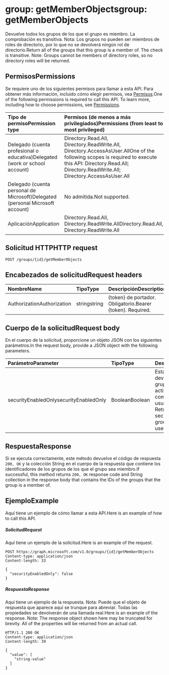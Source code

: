 # <a name="group-getmemberobjects"></a><span data-ttu-id="ff10e-101">group: getMemberObjects</span><span class="sxs-lookup"><span data-stu-id="ff10e-101">group: getMemberObjects</span></span>
<span data-ttu-id="ff10e-p101">Devuelve todos los grupos de los que el grupo es miembro. La comprobación es transitiva. Nota: Los grupos no pueden ser miembros de roles de directorio, por lo que no se devolverá ningún rol de directorio.</span><span class="sxs-lookup"><span data-stu-id="ff10e-p101">Return all of the groups that this group is a member of. The check is transitive. Note: Groups cannot be members of directory roles, so no directory roles will be returned.</span></span>

## <a name="permissions"></a><span data-ttu-id="ff10e-105">Permisos</span><span class="sxs-lookup"><span data-stu-id="ff10e-105">Permissions</span></span>
<span data-ttu-id="ff10e-p102">Se requiere uno de los siguientes permisos para llamar a esta API. Para obtener más información, incluido cómo elegir permisos, vea [Permisos](../../../concepts/permissions_reference.md).</span><span class="sxs-lookup"><span data-stu-id="ff10e-p102">One of the following permissions is required to call this API. To learn more, including how to choose permissions, see [Permissions](../../../concepts/permissions_reference.md).</span></span>

|<span data-ttu-id="ff10e-108">Tipo de permiso</span><span class="sxs-lookup"><span data-stu-id="ff10e-108">Permission type</span></span>      | <span data-ttu-id="ff10e-109">Permisos (de menos a más privilegiados)</span><span class="sxs-lookup"><span data-stu-id="ff10e-109">Permissions (from least to most privileged)</span></span>              | 
|:--------------------|:---------------------------------------------------------| 
|<span data-ttu-id="ff10e-110">Delegado (cuenta profesional o educativa)</span><span class="sxs-lookup"><span data-stu-id="ff10e-110">Delegated (work or school account)</span></span> | <span data-ttu-id="ff10e-111">Directory.Read.All, Directory.ReadWrite.All, Directory.AccessAsUser.All</span><span class="sxs-lookup"><span data-stu-id="ff10e-111">One of the following scopes is required to execute this API: Directory.Read.All; Directory.ReadWrite.All; Directory.AccessAsUser.All</span></span>    | 
|<span data-ttu-id="ff10e-112">Delegado (cuenta personal de Microsoft)</span><span class="sxs-lookup"><span data-stu-id="ff10e-112">Delegated (personal Microsoft account)</span></span> | <span data-ttu-id="ff10e-113">No admitida.</span><span class="sxs-lookup"><span data-stu-id="ff10e-113">Not supported.</span></span>    | 
|<span data-ttu-id="ff10e-114">Aplicación</span><span class="sxs-lookup"><span data-stu-id="ff10e-114">Application</span></span> | <span data-ttu-id="ff10e-115">Directory.Read.All, Directory.ReadWrite.All</span><span class="sxs-lookup"><span data-stu-id="ff10e-115">Directory.Read.All, Directory.ReadWrite.All</span></span> | 

## <a name="http-request"></a><span data-ttu-id="ff10e-116">Solicitud HTTP</span><span class="sxs-lookup"><span data-stu-id="ff10e-116">HTTP request</span></span>
<!-- { "blockType": "ignored" } -->
```http
POST /groups/{id}/getMemberObjects
```
## <a name="request-headers"></a><span data-ttu-id="ff10e-117">Encabezados de solicitud</span><span class="sxs-lookup"><span data-stu-id="ff10e-117">Request headers</span></span>
| <span data-ttu-id="ff10e-118">Nombre</span><span class="sxs-lookup"><span data-stu-id="ff10e-118">Name</span></span>       | <span data-ttu-id="ff10e-119">Tipo</span><span class="sxs-lookup"><span data-stu-id="ff10e-119">Type</span></span> | <span data-ttu-id="ff10e-120">Descripción</span><span class="sxs-lookup"><span data-stu-id="ff10e-120">Description</span></span>|
|:---------------|:--------|:----------|
| <span data-ttu-id="ff10e-121">Authorization</span><span class="sxs-lookup"><span data-stu-id="ff10e-121">Authorization</span></span>  | <span data-ttu-id="ff10e-122">string</span><span class="sxs-lookup"><span data-stu-id="ff10e-122">string</span></span>  | <span data-ttu-id="ff10e-p103">{token} de portador. Obligatorio.</span><span class="sxs-lookup"><span data-stu-id="ff10e-p103">Bearer {token}. Required.</span></span> |

## <a name="request-body"></a><span data-ttu-id="ff10e-125">Cuerpo de la solicitud</span><span class="sxs-lookup"><span data-stu-id="ff10e-125">Request body</span></span>
<span data-ttu-id="ff10e-126">En el cuerpo de la solicitud, proporcione un objeto JSON con los siguientes parámetros.</span><span class="sxs-lookup"><span data-stu-id="ff10e-126">In the request body, provide a JSON object with the following parameters.</span></span>

| <span data-ttu-id="ff10e-127">Parámetro</span><span class="sxs-lookup"><span data-stu-id="ff10e-127">Parameter</span></span>    | <span data-ttu-id="ff10e-128">Tipo</span><span class="sxs-lookup"><span data-stu-id="ff10e-128">Type</span></span>   |<span data-ttu-id="ff10e-129">Descripción</span><span class="sxs-lookup"><span data-stu-id="ff10e-129">Description</span></span>|
|:---------------|:--------|:----------|
|<span data-ttu-id="ff10e-130">securityEnabledOnly</span><span class="sxs-lookup"><span data-stu-id="ff10e-130">securityEnabledOnly</span></span>|<span data-ttu-id="ff10e-131">Boolean</span><span class="sxs-lookup"><span data-stu-id="ff10e-131">Boolean</span></span>| <span data-ttu-id="ff10e-p104">Establecer en **false**. La devolución solo de grupos con la seguridad activada solo es compatible para usuarios.</span><span class="sxs-lookup"><span data-stu-id="ff10e-p104">Set to **false**. Returning only security-enabled groups is supported for users only.</span></span>|

## <a name="response"></a><span data-ttu-id="ff10e-134">Respuesta</span><span class="sxs-lookup"><span data-stu-id="ff10e-134">Response</span></span>
<span data-ttu-id="ff10e-135">Si se ejecuta correctamente, este método devuelve el código de respuesta `200, OK` y la colección String en el cuerpo de la respuesta que contiene los identificadores de los grupos de los que el grupo sea miembro.</span><span class="sxs-lookup"><span data-stu-id="ff10e-135">If successful, this method returns `200, OK` response code and String collection in the response body that contains the IDs of the groups that the group is a member of.</span></span>

## <a name="example"></a><span data-ttu-id="ff10e-136">Ejemplo</span><span class="sxs-lookup"><span data-stu-id="ff10e-136">Example</span></span>
<span data-ttu-id="ff10e-137">Aquí tiene un ejemplo de cómo llamar a esta API.</span><span class="sxs-lookup"><span data-stu-id="ff10e-137">Here is an example of how to call this API.</span></span>
##### <a name="request"></a><span data-ttu-id="ff10e-138">Solicitud</span><span class="sxs-lookup"><span data-stu-id="ff10e-138">Request</span></span>
<span data-ttu-id="ff10e-139">Aquí tiene un ejemplo de la solicitud.</span><span class="sxs-lookup"><span data-stu-id="ff10e-139">Here is an example of the request.</span></span>
<!-- {
  "blockType": "request",
  "name": "group_getmemberobjects"
}-->
```http
POST https://graph.microsoft.com/v1.0/groups/{id}/getMemberObjects
Content-type: application/json
Content-length: 33

{
  "securityEnabledOnly": false
}
```

##### <a name="response"></a><span data-ttu-id="ff10e-140">Respuesta</span><span class="sxs-lookup"><span data-stu-id="ff10e-140">Response</span></span>
<span data-ttu-id="ff10e-p105">Aquí tiene un ejemplo de la respuesta. Nota: Puede que el objeto de respuesta que aparece aquí se trunque para abreviar. Todas las propiedades se devolverán de una llamada real.</span><span class="sxs-lookup"><span data-stu-id="ff10e-p105">Here is an example of the response. Note: The response object shown here may be truncated for brevity. All of the properties will be returned from an actual call.</span></span>
<!-- {
  "blockType": "response",
  "truncated": true,
  "@odata.type": "string",
  "isCollection": true
} -->
```http
HTTP/1.1 200 OK
Content-type: application/json
Content-length: 39

{
  "value": [
    "string-value"
  ]
}
```

<!-- uuid: 8fcb5dbc-d5aa-4681-8e31-b001d5168d79
2015-10-25 14:57:30 UTC -->
<!-- {
  "type": "#page.annotation",
  "description": "group: getMemberObjects",
  "keywords": "",
  "section": "documentation",
  "tocPath": ""
}-->
